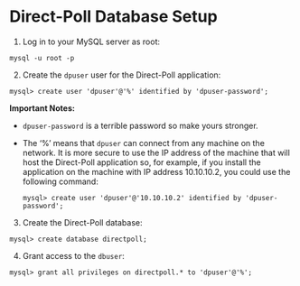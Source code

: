 # Direct-Poll Database Setup


1. Log in to your MySQL server as root:

```
mysql -u root -p
```

2. Create the ``dpuser`` user for the Direct-Poll application:

```
mysql> create user 'dpuser'@'%' identified by 'dpuser-password';
```
**Important Notes:** 
* ``dpuser-password`` is a terrible password so make yours stronger.
* The ‘%’ means that ``dpuser`` can connect from any machine on the network. It is more secure to use the IP address of the machine that will host the Direct-Poll application so, for example, if you install the application on the machine with IP address 10.10.10.2, you could use the following command:

   ```
   mysql> create user 'dpuser'@'10.10.10.2' identified by 'dpuser-password'; 
   ```

3. Create the Direct-Poll database:

```
mysql> create database directpoll;
```

4. Grant access to the ``dbuser``:

```
mysql> grant all privileges on directpoll.* to 'dpuser'@'%';
```






